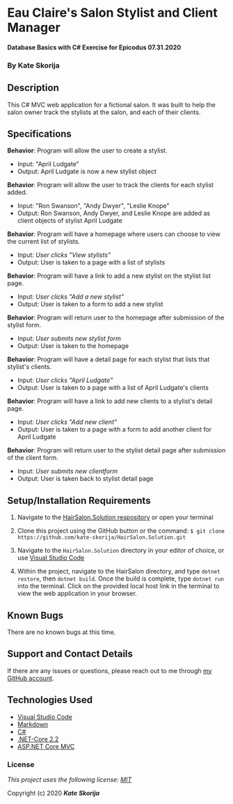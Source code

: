 # Eau Claire's Salon Stylist and Client Manager

#### Database Basics with C# Exercise for Epicodus 07.31.2020

### By Kate Skorija

## Description

This C# MVC web application for a fictional salon. It was built to help the salon owner track the stylists at the salon, and each of their clients. 

## Specifications

**Behavior**: Program will allow the user to create a stylist.
  * Input: "April Ludgate"
  * Output: April Ludgate is now a new stylist object

**Behavior**: Program will allow the user to track the clients for each stylist added.
  * Input: "Ron Swanson", "Andy Dwyer", "Leslie Knope"
  * Output: Ron Swanson, Andy Dwyer, and Leslie Knope are added as client objects of stylist April Ludgate

**Behavior**: Program will have a homepage where users can choose to view the current list of stylists.
  * Input: *User clicks "View stylists"*
  * Output: User is taken to a page with a list of stylists

**Behavior**: Program will have a link to add a new stylist on the stylist list page. 
  * Input: *User clicks "Add a new stylist"*
  * Output: User is taken to a form to add a new stylist

**Behavior**: Program will return user to the homepage after submission of the stylist form. 
  * Input: *User submits new stylist form*
  * Output: User is taken to the homepage

**Behavior**: Program will have a detail page for each stylist that lists that stylist's clients.
  * Input: *User clicks "April Ludgate"*
  * Output: User is taken to a page with a list of April Ludgate's clients

**Behavior**: Program will have a link to add new clients to a stylist's detail page.
  * Input: *User clicks "Add new client"*
  * Output: User is taken to a page with a form to add another client for April Ludgate

**Behavior**: Program will return user to the stylist detail page after submission of the client form. 
  * Input: *User submits new clientform*
  * Output: User is taken back to stylist detail page

## Setup/Installation Requirements

1.  Navigate to the [HairSalon.Solution respository](https://github.com/kate-skorija/HairSalon.Solution) or open your terminal

2. Clone this project using the GitHub button or the command:
`$ git clone https://github.com/kate-skorija/HairSalon.Solution.git`

3. Navigate to the `HairSalon.Solution` directory in your editor of choice, or use [Visual Studio Code](https://code.visualstudio.com/)

4. Within the project, navigate to the HairSalon directory, and type `dotnet restore`, then `dotnet build`. Once the build is complete, type `dotnet run` into the terminal. Click on the provided local host link in the terminal to view the web application in your browser. 

## Known Bugs

There are no known bugs at this time.

## Support and Contact Details

If there are any issues or questions, please reach out to me through [my GitHub account](https://github.com/kate-skorija).

## Technologies Used

*  [Visual Studio Code](https://code.visualstudio.com/)
*  [Markdown](https://daringfireball.net/projects/markdown/)
*  [C#](https://docs.microsoft.com/en-us/dotnet/csharp/)
*  [.NET-Core 2.2](https://dotnet.microsoft.com/download/dotnet-core/2.2)
*  [ASP.NET Core MVC](https://docs.microsoft.com/en-us/aspnet/core/mvc/overview?view=aspnetcore-3.1)

### License

*This project uses the following license: [MIT](https://opensource.org/licenses/MIT)*

Copyright (c) 2020 **_Kate Skorija_** 